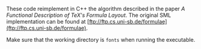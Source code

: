 These code reimplement in C++ the algorithm described in the paper _A Functional Description of TeX's Formula Layout_. The original SML implementation can be found at [ftp://ftp.cs.uni-sb.de/formulae](ftp://ftp.cs.uni-sb.de/formulae).

Make sure that the working directory is `fonts` when running the executable.